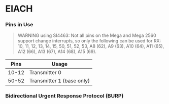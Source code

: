 # EIACH

### Pins in Use

> WARNING using SI4463: Not all pins on the Mega and Mega 2560
> support change interrupts, so only the following
> can be used for RX: 10, 11, 12, 13, 14, 15,
> 50, 51, 52, 53, A8 (62), A9 (63), A10 (64),
> A11 (65), A12 (66), A13 (67), A14 (68), A15 (69).

|   Pins    |   Usage                       |
|-----------|-------------------------------|
|   10-12   |   Transmitter 0               |
|   50-52   |   Transmitter 1 (base only)   |

### Bidirectional Urgent Response Protocol (BURP)